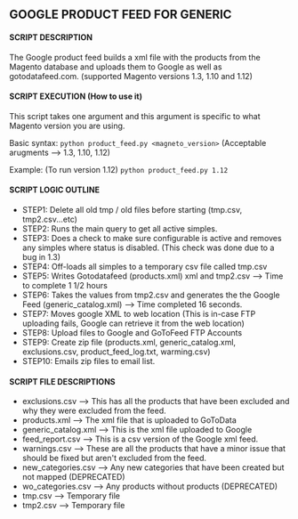 ## GOOGLE PRODUCT FEED FOR GENERIC

#### SCRIPT DESCRIPTION

The Google product feed builds a xml file with the products from the Magento database and uploads them to Google as well as gotodatafeed.com. (supported Magento versions 1.3, 1.10 and 1.12) 

#### SCRIPT EXECUTION (How to use it)

This script takes one argument and this argument is specific to what Magento version you are using.

Basic syntax: ```python product_feed.py <magneto_version>``` (Acceptable arugments --> 1.3, 1.10, 1.12)

Example: (To run version 1.12) ```python product_feed.py 1.12```


#### SCRIPT LOGIC OUTLINE

*	STEP1: Delete all old tmp / old files before starting (tmp.csv, tmp2.csv...etc)
*	STEP2: Runs the main query to get all active simples. 
*	STEP3: Does a check to make sure configurable is active and removes any simples where status is disabled. (This check was done due to a bug in 1.3)
*	STEP4: Off-loads all simples to a temporary csv file called tmp.csv
*	STEP5: Writes Gotodatafeed (products.xml) xml and tmp2.csv --> Time to complete 1 1/2 hours
*	STEP6: Takes the values from tmp2.csv and generates the the Google Feed (generic_catalog.xml) --> Time completed 16 seconds.
*	STEP7: Moves google XML to web location (This is in-case FTP uploading fails, Google can retrieve it from the web location)
*	STEP8: Upload files to Google and GoToFeed FTP Accounts
*	STEP9: Create zip file (products.xml, generic_catalog.xml, exclusions.csv, product_feed_log.txt, warming.csv)
*	STEP10: Emails zip files to email list. 

#### SCRIPT FILE DESCRIPTIONS

*	exclusions.csv --> This has all the products that have been excluded and why they were excluded from the feed. 
*	products.xml --> The xml file that is uploaded to GoToData
*	generic_catalog.xml --> This is the xml file uploaded to Google
*	feed_report.csv --> This is a csv version of the Google xml feed. 
*	warnings.csv --> These are all the products that have a minor issue that should be fixed but aren't excluded from the feed. 
*	new_categories.csv --> Any new categories that have been created but not mapped (DEPRECATED)
*	wo_categories.csv --> Any products without products (DEPRECATED)
*	tmp.csv --> Temporary file 
*	tmp2.csv --> Temporary file 